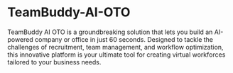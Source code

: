 # TeamBuddy-AI-OTO
TeamBuddy AI OTO is a groundbreaking solution that lets you build an AI-powered company or office in just 60 seconds. Designed to tackle the challenges of recruitment, team management, and workflow optimization, this innovative platform is your ultimate tool for creating virtual workforces tailored to your business needs.
